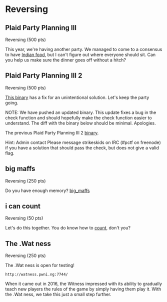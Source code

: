 # Reversing

## Plaid Party Planning III

Reversing (500 pts)

This year, we're having another party. We managed to come to a consensus to have [Indian food](https://play.plaidctf.com/files/pppiii-b73804b431586f8ecd4a0e8c0daf3ba6), but I can't figure out where everyone should sit. Can you help us make sure the dinner goes off without a hitch?

## Plaid Party Planning III 2

Reversing (500 pts)

[This binary](https://play.plaidctf.com/files/pppiii_450cfae15d4434c4f5fe320fae78ec40) has a fix for an unintentional solution. Let's keep the party going. 

NOTE: We have pushed an updated binary. This update fixes a bug in the check function and should hopefully make the check function easier to understand. The diff with the binary below should be minimal. Apologies. 

The previous Plaid Party Planning III 2 [binary](https://play.plaidctf.com/files/pppiii-2454fc1645e9ffcee447eff7e6d5d2f2).

Hint: Admin contact
Please message strikeskids on IRC (#pctf on freenode) if you have a solution that should pass the check, but does not give a valid flag.

## big maffs

Reversing (250 pts)

Do you have enough memory? [big_maffs](https://play.plaidctf.com/files/big_maffs_63f40a7dafe4a8350c4c06478b3685fd)

## i can count

Reversing (50 pts)

Let's do this together. You do know how to [count](https://play.plaidctf.com/files/i_can_count_8484ceff57cb99e3bdb3017f8c8a2467), don't you?

## The .Wat ness

Reversing (250 pts)

The .Wat ness is open for testing! 

`http://watness.pwni.ng:7744/`

When it came out in 2016, the Witness impressed with its ability to gradually teach new players the rules of the game by simply having them play it. With the .Wat ness, we take this just a small step further.

